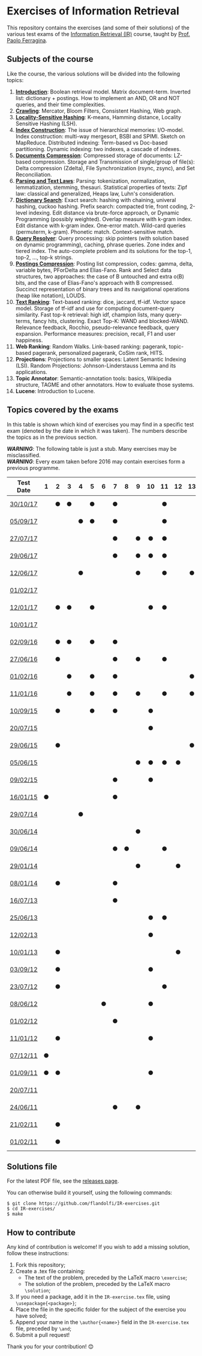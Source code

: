 # Exercises of Information Retrieval #

This repository contains the exercises (and some of their solutions) of the
various test exams of the [Information Retrieval
(IR)](http://didawiki.cli.di.unipi.it/doku.php/magistraleinformatica/ir/start)
course, taught by [Prof. Paolo Ferragina](http://www.di.unipi.it/~ferragin/).

## Subjects of the course ##

Like the course, the various solutions will be divided into the following topics:

  1. [**Introduction**](https://github.com/flandolfi/IR-exercises/tree/master/01_introduction):
  Boolean retrieval model. Matrix document-term. Inverted list: dictionary +
  postings. How to implement an AND, OR and NOT queries, and their time
  complexities.
  2. [**Crawling**](https://github.com/flandolfi/IR-exercises/tree/master/02_crawling):
  Mercator, Bloom Filters, Consistent Hashing, Web graph.
  3. [**Locality-Sensitive Hashing**](https://github.com/flandolfi/IR-exercises/tree/master/03_lsh):
  K-means, Hamming distance, Locality Sensitive Hashing (LSH).
  4. [**Index Construction**](https://github.com/flandolfi/IR-exercises/tree/master/04_construction):
  The issue of hierarchical memories: I/O-model. Index construction: multi-way
  mergesort, BSBI and SPIMI. Sketch on MapReduce. Distributed indexing:
  Term-based vs Doc-based partitioning. Dynamic indexing: two indexes, a
  cascade of indexes.
  5. [**Documents Compression**](https://github.com/flandolfi/IR-exercises/tree/master/05_doc_compression):
  Compressed storage of documents: LZ-based compression. Storage and
  Transmission of single/group of file(s): Delta compression (Zdelta), File
  Synchronization (rsync, zsync), and Set Reconciliation.
  6. [**Parsing and Text Laws**](https://github.com/flandolfi/IR-exercises/tree/master/06_parsing):
  Parsing: tokenization, normalization, lemmatization, stemming, thesauri.
  Statistical properties of texts: Zipf law: classical and generalized, Heaps
  law, Luhn's consideration.
  7. [**Dictionary Search**](https://github.com/flandolfi/IR-exercises/tree/master/07_dict_search):
  Exact search: hashing with chaining, univeral hashing, cuckoo hashing. Prefix
  search: compacted trie, front coding, 2-level indexing. Edit distance via
  brute-force approach, or Dynamic Programming (possibly weighted). Overlap
  measure with k-gram index. Edit distance with k-gram index. One-error match.
  Wild-card queries (permuterm, k-gram). Phonetic match. Context-sensitive
  match.
  8. [**Query Resolver**](https://github.com/flandolfi/IR-exercises/tree/master/08_query_resolver):
  Query processing: skip pointers (with solution based on dynamic programming),
  caching, phrase queries. Zone index and tiered index. The auto-complete
  problem and its solutions for the top-1, top-2, ..., top-k strings.
  9. [**Postings Compression**](https://github.com/flandolfi/IR-exercises/tree/master/09_posting_compression):
  Posting list compression, codes: gamma, delta, variable bytes, PForDelta and
  Elias-Fano. Rank and Select data structures, two approaches: the case of B
  untouched and extra o(B) bits, and the case of Elias-Fano's approach with B
  compressed. Succinct representation of binary trees and its navigational
  operations (heap like notation), LOUDS.
  10. [**Text Ranking**](https://github.com/flandolfi/IR-exercises/tree/master/10_text_ranking):
  Text-based ranking: dice, jaccard, tf-idf. Vector space model. Storage of
  tf-idf and use for computing document-query similarity. Fast top-k retrieval:
  high idf, champion lists, many query-terms, fancy hits, clustering. Exact
  Top-K: WAND and blocked-WAND. Relevance feedback, Rocchio, pseudo-relevance
  feedback, query expansion. Performance measures: precision, recall, F1 and
  user happiness.
  11. **Web Ranking**: Random Walks. Link-based ranking: pagerank, topic-based
  pagerank, personalized pagerank, CoSim rank, HITS.
  12. **Projections**: Projections to smaller spaces: Latent Semantic Indexing
  (LSI). Random Projections: Johnson-Linderstauss Lemma and its applications.
  13. **Topic Annotator**: Semantic-annotation tools: basics, Wikipedia
  structure, TAGME and other annotators. How to evaluate those systems.
  14. **Lucene**: Introduction to Lucene.

## Topics covered by the exams ##

In this table is shown which kind of exercises you may find in a specific test
exam (denoted by the date in which it was taken). The numbers describe the
topics as in the previous section.

***WARNING***: The following table is just a stub. Many exercises may be
misclassified.   
***WARNING***: Every exam taken before 2016 may contain exercises form a
previous programme.

| Test Date                                                                                                  | 1 | 2 | 3 | 4 | 5 | 6 | 7 | 8 | 9 | 10| 11| 12| 13| 14| Status                                                        |
|:----------------------------------------------------------------------------------------------------------:|:-:|:-:|:-:|:-:|:-:|:-:|:-:|:-:|:-:|:-:|:-:|:-:|:-:|:-:|:-------------------------------------------------------------:|
| [30/10/17](http://didawiki.di.unipi.it/lib/exe/fetch.php/magistraleinformatica/ir/ir17/ir171030.docx)      |   | ● | ● |   | ● |   | ● |   |   |   | ● |   |   |   |![Status](https://img.shields.io/badge/Solved-5%2F6-green.svg) |
| [05/09/17](http://didawiki.di.unipi.it/lib/exe/fetch.php/magistraleinformatica/ir/ir16/ir170905.docx)      |   |   |   | ● | ● |   | ● |   |   |   | ● |   |   |   |![Status](https://img.shields.io/badge/Solved-1%2F4-red.svg)   |
| [27/07/17](http://didawiki.di.unipi.it/lib/exe/fetch.php/magistraleinformatica/ir/ir16/ir170727.docx)      |   |   |   |   |   |   | ● |   | ● | ● | ● |   |   | ● |![Status](https://img.shields.io/badge/Solved-1%2F6-red.svg)   |
| [29/06/17](http://didawiki.di.unipi.it/lib/exe/fetch.php/magistraleinformatica/ir/ir16/ir170629.docx)      |   |   |   |   |   |   | ● |   | ● | ● | ● |   |   | ● |![Status](https://img.shields.io/badge/Solved-0%2F5-red.svg)   |
| [12/06/17](http://didawiki.di.unipi.it/lib/exe/fetch.php/magistraleinformatica/ir/ir16/ir170612.docx)      |   |   |   | ● |   |   |   |   | ● |   | ● |   | ● | ● |![Status](https://img.shields.io/badge/Solved-0%2F5-red.svg)   |
| [01/02/17](http://didawiki.di.unipi.it/lib/exe/fetch.php/magistraleinformatica/ir/ir16/ir170201_lab.docx)  |   |   |   |   |   |   |   |   |   |   |   |   |   | ● |![Status](https://img.shields.io/badge/Solved-0%2F2-red.svg)   |
| [12/01/17](http://didawiki.di.unipi.it/lib/exe/fetch.php/magistraleinformatica/ir/ir16/ir170112.docx)      |   | ● | ● |   | ● |   |   |   |   | ● | ● |   |   |   |![Status](https://img.shields.io/badge/Solved-0%2F6-red.svg)   |
| [10/01/17](http://didawiki.di.unipi.it/lib/exe/fetch.php/magistraleinformatica/ir/ir16/ir170110_lab.docx)  |   |   |   |   |   |   |   |   |   |   |   |   |   | ● |![Status](https://img.shields.io/badge/Solved-0%2F2-red.svg)   |
| [02/09/16](http://didawiki.di.unipi.it/lib/exe/fetch.php/magistraleinformatica/ir/ir15/ir160902.docx)      |   | ● | ● |   | ● |   | ● |   |   |   |   |   |   |   |![Status](https://img.shields.io/badge/Solved-2%2F5-yellow.svg)|
| [27/06/16](http://didawiki.di.unipi.it/lib/exe/fetch.php/magistraleinformatica/ir/ir15/ir160627.docx)      |   | ● |   |   |   |   | ● |   | ● |   | ● |   |   |   |![Status](https://img.shields.io/badge/Solved-1%2F4-red.svg)   |
| [01/02/16](http://didawiki.di.unipi.it/lib/exe/fetch.php/magistraleinformatica/ir/ir15/ir160201.docx)      |   |   | ● |   | ● |   | ● |   |   |   |   |   | ● |   |![Status](https://img.shields.io/badge/Solved-1%2F6-red.svg)   |
| [11/01/16](http://didawiki.di.unipi.it/lib/exe/fetch.php/magistraleinformatica/ir/ir15/ir160111.docx)      |   |   | ● |   | ● |   | ● |   | ● |   | ● |   | ● |   |![Status](https://img.shields.io/badge/Solved-2%2F6-yellow.svg)|
| [10/09/15](http://didawiki.di.unipi.it/lib/exe/fetch.php/magistraleinformatica/ir/ir14/ir150910.docx)      |   | ● |   |   | ● |   | ● |   |   | ● |   |   |   |   |![Status](https://img.shields.io/badge/Solved-0%2F6-red.svg)   |
| [20/07/15](http://didawiki.di.unipi.it/lib/exe/fetch.php/magistraleinformatica/ir/ir14/ir150720.docx)      |   |   |   |   |   |   |   |   |   | ● |   |   |   |   |![Status](https://img.shields.io/badge/Solved-0%2F5-red.svg)   |
| [29/06/15](http://didawiki.di.unipi.it/lib/exe/fetch.php/magistraleinformatica/ir/ir14/ir150629.docx)      |   | ● |   |   |   |   |   |   |   |   |   |   | ● |   |![Status](https://img.shields.io/badge/Solved-0%2F4-red.svg)   |
| [05/06/15](http://didawiki.di.unipi.it/lib/exe/fetch.php/magistraleinformatica/ir/ir14/ir150605.docx)      |   |   |   |   |   |   |   |   | ● | ● | ● | ● |   |   |![Status](https://img.shields.io/badge/Solved-0%2F5-red.svg)   |
| [09/02/15](http://didawiki.di.unipi.it/lib/exe/fetch.php/magistraleinformatica/ir/ir14/ir150209.docx)      |   |   |   |   |   |   | ● |   |   | ● |   |   |   |   |![Status](https://img.shields.io/badge/Solved-0%2F4-red.svg)   |
| [16/01/15](http://didawiki.di.unipi.it/lib/exe/fetch.php/magistraleinformatica/ir/ir14/ir150116.docx)      | ● |   |   |   |   |   | ● |   |   |   |   |   |   |   |![Status](https://img.shields.io/badge/Solved-0%2F5-red.svg)   |
| [29/07/14](http://didawiki.di.unipi.it/lib/exe/fetch.php/magistraleinformatica/ir/ir13/ir140729.docx)      |   |   |   | ● |   |   |   |   |   |   |   |   |   |   |![Status](https://img.shields.io/badge/Solved-0%2F4-red.svg)   |
| [30/06/14](http://didawiki.di.unipi.it/lib/exe/fetch.php/magistraleinformatica/ir/ir13/ir140630.docx)      |   |   |   |   |   |   |   |   | ● |   |   |   |   |   |![Status](https://img.shields.io/badge/Solved-0%2F4-red.svg)   |
| [09/06/14](http://didawiki.di.unipi.it/lib/exe/fetch.php/magistraleinformatica/ir/ir13/ir140609.docx)      |   |   |   |   |   |   | ● | ● |   |   | ● |   |   |   |![Status](https://img.shields.io/badge/Solved-0%2F5-red.svg)   |
| [29/01/14](http://didawiki.di.unipi.it/lib/exe/fetch.php/magistraleinformatica/ir/ir13/ir140129.docx)      |   |   |   |   |   |   |   |   | ● |   |   | ● |   |   |![Status](https://img.shields.io/badge/Solved-0%2F6-red.svg)   |
| [08/01/14](http://didawiki.di.unipi.it/lib/exe/fetch.php/magistraleinformatica/ir/ir13/ir140108.docx)      |   | ● |   |   |   |   | ● |   |   |   |   |   |   |   |![Status](https://img.shields.io/badge/Solved-2%2F6-yellow.svg)|
| [16/07/13](http://didawiki.di.unipi.it/lib/exe/fetch.php/magistraleinformatica/ir/ir12/ir130716.docx)      |   |   |   |   |   |   | ● |   |   |   |   |   |   |   |![Status](https://img.shields.io/badge/Solved-0%2F6-red.svg)   |
| [25/06/13](http://didawiki.di.unipi.it/lib/exe/fetch.php/magistraleinformatica/ir/ir12/ir130625.docx)      |   |   |   |   |   |   |   |   |   | ● | ● |   |   |   |![Status](https://img.shields.io/badge/Solved-0%2F5-red.svg)   |
| [12/02/13](http://didawiki.di.unipi.it/lib/exe/fetch.php/magistraleinformatica/ir/ir12/ir130212.docx)      |   |   |   |   |   |   |   |   |   | ● |   |   |   |   |![Status](https://img.shields.io/badge/Solved-0%2F6-red.svg)   |
| [10/01/13](http://didawiki.di.unipi.it/lib/exe/fetch.php/magistraleinformatica/ir/ir12/ir130110.docx)      |   | ● |   |   |   |   |   |   |   |   |   | ● |   |   |![Status](https://img.shields.io/badge/Solved-0%2F6-red.svg)   |
| [03/09/12](http://didawiki.di.unipi.it/lib/exe/fetch.php/magistraleinformatica/ir/ir11/ir120903.doc)       |   | ● |   |   |   |   |   |   |   | ● |   |   |   |   |![Status](https://img.shields.io/badge/Solved-0%2F4-red.svg)   |
| [23/07/12](http://didawiki.di.unipi.it/lib/exe/fetch.php/magistraleinformatica/ir/ir11/ir120723.doc)       |   | ● |   |   |   |   |   |   |   |   | ● |   |   |   |![Status](https://img.shields.io/badge/Solved-0%2F4-red.svg)   |
| [08/06/12](http://didawiki.di.unipi.it/lib/exe/fetch.php/magistraleinformatica/ir/ir11/ir120608.doc)       |   |   |   |   |   | ● |   |   |   | ● |   |   |   |   |![Status](https://img.shields.io/badge/Solved-0%2F5-red.svg)   |
| [01/02/12](http://didawiki.di.unipi.it/lib/exe/fetch.php/magistraleinformatica/ir/ir11/ir120201.doc)       |   |   |   |   |   |   | ● |   |   |   |   |   |   |   |![Status](https://img.shields.io/badge/Solved-0%2F5-red.svg)   |
| [11/01/12](http://didawiki.di.unipi.it/lib/exe/fetch.php/magistraleinformatica/ir/ir11/ir120111.doc)       |   | ● |   |   |   |   |   |   |   | ● |   |   |   |   |![Status](https://img.shields.io/badge/Solved-1%2F3-yellow.svg)|
| [07/12/11](http://didawiki.di.unipi.it/lib/exe/fetch.php/magistraleinformatica/ir/ir11/ir111207.doc)       | ● |   |   |   |   |   |   |   |   |   |   |   |   |   |![Status](https://img.shields.io/badge/Solved-1%2F4-red.svg)   |
| [01/09/11](http://didawiki.di.unipi.it/lib/exe/fetch.php/magistraleinformatica/ir/ir10/ir110901.doc)       | ● | ● |   |   |   |   |   |   |   | ● |   |   |   |   |![Status](https://img.shields.io/badge/Solved-0%2F6-red.svg)   |
| [20/07/11](http://didawiki.di.unipi.it/lib/exe/fetch.php/magistraleinformatica/ir/ir10/ir110720.doc)       |   |   |   |   |   |   |   |   |   |   |   |   |   |   |![Status](https://img.shields.io/badge/Solved-0%2F6-red.svg)   |
| [24/06/11](http://didawiki.di.unipi.it/lib/exe/fetch.php/magistraleinformatica/ir/ir10/ir110624.doc)       |   |   |   |   |   |   | ● |   | ● |   |   |   |   |   |![Status](https://img.shields.io/badge/Solved-0%2F6-red.svg)   |
| [21/02/11](http://didawiki.di.unipi.it/lib/exe/fetch.php/magistraleinformatica/ir/ir10/ir110221.doc)       |   | ● |   |   |   |   |   |   |   |   |   |   |   |   |![Status](https://img.shields.io/badge/Solved-0%2F4-red.svg)   |
| [01/02/11](http://didawiki.di.unipi.it/lib/exe/fetch.php/magistraleinformatica/ir/ir10/ir110201.doc)       |   | ● |   |   |   |   |   |   |   |   |   |   |   |   |![Status](https://img.shields.io/badge/Solved-0%2F4-red.svg)   |

## Solutions file ##

For the latest PDF file, see the [releases
page](https://github.com/flandolfi/IR-exercises/releases).

You can otherwise build it yourself, using the following commands:

    $ git clone https://github.com/flandolfi/IR-exercises.git
    $ cd IR-exercises/
    $ make

## How to contribute ##

Any kind of contribution is welcome! If you wish to add a missing solution,
follow these instructions:

  1. Fork this repository;
  2. Create a .tex file containing:
      - The text of the problem, preceded by the LaTeX macro `\exercise`;
      - The solution of the problem, preceded by the LaTeX macro `\solution`;
  3. If you need a package, add it in the `IR-exercise.tex` file, using
  `\usepackage{<package>}`;
  4. Place the file in the specific folder for the subject of the exercise you
  have solved;
  5. Append your name in the `\author{<name>}` field in the `IR-exercise.tex`
  file, preceded by `\and`;
  6. Submit a pull request!

Thank you for your contribution! :blush:
